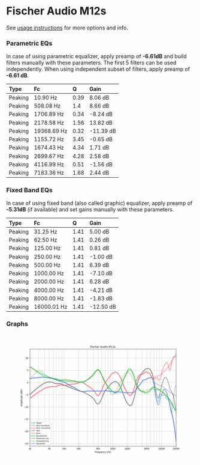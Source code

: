 # Fischer Audio M12s
See [usage instructions](https://github.com/jaakkopasanen/AutoEq#usage) for more options and info.

### Parametric EQs
In case of using parametric equalizer, apply preamp of **-6.61dB** and build filters manually
with these parameters. The first 5 filters can be used independently.
When using independent subset of filters, apply preamp of **-6.61 dB**.

| Type    | Fc          |    Q | Gain      |
|:--------|:------------|:-----|:----------|
| Peaking | 10.90 Hz    | 0.39 | 8.06 dB   |
| Peaking | 508.08 Hz   | 1.4  | 8.66 dB   |
| Peaking | 1706.89 Hz  | 0.34 | -8.24 dB  |
| Peaking | 2178.58 Hz  | 1.56 | 13.82 dB  |
| Peaking | 19368.69 Hz | 0.32 | -11.39 dB |
| Peaking | 1155.72 Hz  | 3.45 | -0.65 dB  |
| Peaking | 1674.43 Hz  | 4.34 | 1.71 dB   |
| Peaking | 2699.67 Hz  | 4.28 | 2.58 dB   |
| Peaking | 4116.99 Hz  | 0.51 | -1.56 dB  |
| Peaking | 7183.36 Hz  | 1.68 | 2.44 dB   |

### Fixed Band EQs
In case of using fixed band (also called graphic) equalizer, apply preamp of **-5.31dB**
(if available) and set gains manually with these parameters.

| Type    | Fc          |    Q | Gain      |
|:--------|:------------|:-----|:----------|
| Peaking | 31.25 Hz    | 1.41 | 5.00 dB   |
| Peaking | 62.50 Hz    | 1.41 | 0.26 dB   |
| Peaking | 125.00 Hz   | 1.41 | 0.81 dB   |
| Peaking | 250.00 Hz   | 1.41 | -1.00 dB  |
| Peaking | 500.00 Hz   | 1.41 | 6.39 dB   |
| Peaking | 1000.00 Hz  | 1.41 | -7.10 dB  |
| Peaking | 2000.00 Hz  | 1.41 | 6.28 dB   |
| Peaking | 4000.00 Hz  | 1.41 | -4.21 dB  |
| Peaking | 8000.00 Hz  | 1.41 | -1.83 dB  |
| Peaking | 16000.01 Hz | 1.41 | -12.50 dB |

### Graphs
![](./Fischer%20Audio%20M12s.png)